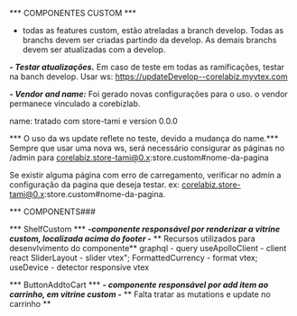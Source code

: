 *** COMPONENTES CUSTOM ***

- todas as features custom, estão atreladas a branch develop.
Todas as branchs devem ser criadas partindo da develop.
As demais branchs devem ser atualizadas com a develop.

***- Testar atualizações.***
Em caso de teste em todas as ramificações, testar na banch develop.
Usar ws: https://updateDevelop--corelabiz.myvtex.com

***- Vendor and name:***
Foi gerado novas configurações para o uso.
o vendor permanece vinculado a corebizlab.

name: tratado com store-tami e version 0.0.0

*** O uso da ws update reflete no teste, devido a mudança do name.***
Sempre que usar uma nova ws, será necessário consigurar as páginas
no /admin para corelabiz.store-tami@0.x:store.custom#nome-da-pagina

Se existir alguma página com erro de carregamento, verificar no admin a configuração
da pagina que deseja testar.
ex: corelabiz.store-tami@0.x:store.custom#nome-da-pagina.

 *** COMPONENTS###

*** ShelfCustom ***
***-componente responsável por renderizar a vitrine custom, localizada acima do footer -***
** Recursos utilizados para desenvlvimento do componente**
graphql - query 
useApolloClient - client react
SliderLayout - slider vtex";
FormattedCurrency - format vtex;
useDevice - detector responsive vtex

*** ButtonAddtoCart ***
***- componente responsável por add item ao carrinho, em vitrine custom -***
** Falta tratar as mutations e update no carrinho **
